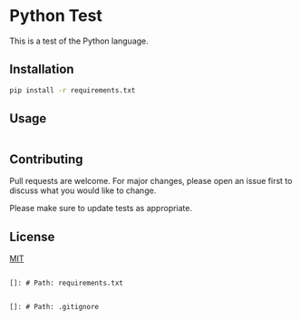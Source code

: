 
# Python Test

This is a test of the Python language.

## Installation

```bash
pip install -r requirements.txt
```

## Usage

```bash

```

## Contributing

Pull requests are welcome. For major changes, please open an issue first to discuss what you would like to change.

Please make sure to update tests as appropriate.

## License

[MIT](https://choosealicense.com/licenses/mit/)
```

[]: # Path: requirements.txt

```
```

[]: # Path: .gitignore

```

